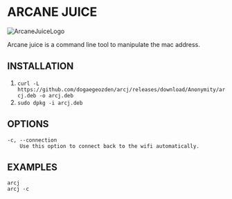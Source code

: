 # ARCANE JUICE
![ArcaneJuiceLogo](https://cdn.pixabay.com/photo/2022/09/01/14/35/elixir-7425632_960_720.png)

Arcane juice is a command line tool to manipulate the mac address. 

## INSTALLATION
1) ```curl -L https://github.com/dogaegeozden/arcj/releases/download/Anonymity/arcj.deb -o arcj.deb```
2) ```sudo dpkg -i arcj.deb```

## OPTIONS 
	-c, --connection 
		Use this option to connect back to the wifi automatically.


## EXAMPLES
    arcj
    arcj -c
